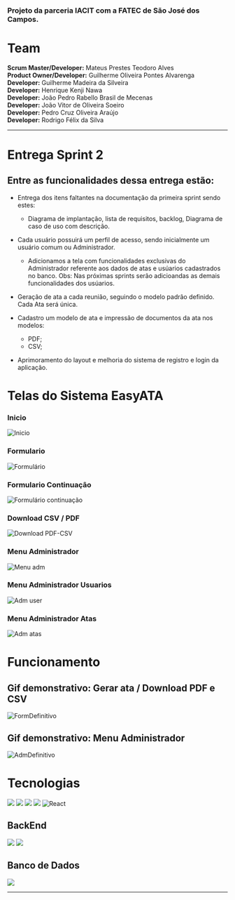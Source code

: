 ### Projeto da parceria IACIT com a FATEC de São José dos Campos. 


# Team
**Scrum Master/Developer:** Mateus Prestes Teodoro Alves</br>
**Product Owner/Developer:** Guilherme Oliveira Pontes Alvarenga  
**Developer:** Guilherme Madeira da Silveira  
**Developer:** Henrique Kenji Nawa  
**Developer:** João Pedro Rabello Brasil de Mecenas</br>
**Developer:** João Vitor de Oliveira Soeiro</br>
**Developer:** Pedro Cruz Oliveira Araújo</br>
**Developer:** Rodrigo Félix da Silva 

<hr>

# Entrega Sprint 2
## Entre as funcionalidades dessa entrega estão:
* Entrega dos itens faltantes na documentação da primeira sprint sendo estes:
  - Diagrama de implantação, lista de requisitos, backlog, Diagrama de caso de uso com descrição.
* Cada usuário possuirá um perfil de acesso, sendo inicialmente um usuário comum ou Administrador.
  - Adicionamos a tela com funcionalidades exclusivas do Administrador referente aos dados de atas e usúarios cadastrados no banco.
  Obs: Nas próximas sprints serão adicioandas as demais funcionalidades dos usúarios.
  
* Geração de ata a cada reunião, seguindo o modelo padrão definido. Cada Ata será única.

* Cadastro um modelo de ata e impressão de documentos da ata nos modelos:
  - PDF;
  - CSV;
 
* Aprimoramento do layout e melhoria do sistema de registro e login da aplicação.

# Telas do Sistema EasyATA

### Inicio
![Inicio](https://user-images.githubusercontent.com/56441534/115172413-9aa7df00-a09b-11eb-8636-e3a9e830eae7.jpeg)

### Formulario 
![Formulário](https://user-images.githubusercontent.com/56441534/115172435-a72c3780-a09b-11eb-9885-72a93cf66ac1.jpeg)

### Formulario Continuação
![Formulário continuação](https://user-images.githubusercontent.com/56441534/115172457-b317f980-a09b-11eb-97be-537deb1d5e51.jpeg)

### Download CSV  / PDF
![Download PDF-CSV](https://user-images.githubusercontent.com/56441534/115172475-be6b2500-a09b-11eb-9f56-c3a237c4fd5f.jpeg)

### Menu Administrador
![Menu adm](https://user-images.githubusercontent.com/56441534/115172521-d5117c00-a09b-11eb-891d-92c463a8ea40.jpeg)

### Menu Administrador Usuarios
![Adm user](https://user-images.githubusercontent.com/56441534/115172547-e064a780-a09b-11eb-8cdc-7c5945551b60.jpeg)

### Menu Administrador Atas
![Adm atas](https://user-images.githubusercontent.com/56441534/115172572-ebb7d300-a09b-11eb-89ec-67df9b68ab36.jpeg)

# Funcionamento 

## Gif demonstrativo: Gerar ata / Download PDF e CSV

![FormDefinitivo](https://user-images.githubusercontent.com/56441534/115173423-a5637380-a09d-11eb-9005-ac801c46a422.gif)

## Gif demonstrativo: Menu Administrador

![AdmDefinitivo](https://user-images.githubusercontent.com/56441534/115174394-8fef4900-a09f-11eb-9d13-b9eed9f29fe9.gif)

# Tecnologias
<img src="https://img.shields.io/badge/HTML5-E34F26?style=for-the-badge&logo=html5&logoColor=white"> <img src="https://img.shields.io/badge/CSS3-1572B6?style=for-the-badge&logo=css3&logoColor=white"> <img src="https://img.shields.io/badge/JavaScript-F7DF1E?style=for-the-badge&logo=javascript&logoColor=black"> <img src="https://img.shields.io/badge/SASS%20-hotpink.svg?&style=for-the-badge&logo=SASS&logoColor=white%22/%3E"> <img alt="React" src="https://img.shields.io/badge/react%20-%2320232a.svg?&style=for-the-badge&logo=react&logoColor=%2361DAFB"/>

## BackEnd

<img src="https://img.shields.io/badge/Spring-6DB33F?style=for-the-badge&logo=spring&logoColor=white"> <img src="https://img.shields.io/badge/Java-ED8B00?style=for-the-badge&logo=java&logoColor=white">

## Banco de Dados 

<img src="https://img.shields.io/badge/MySQL-00000F?style=for-the-badge&logo=mysql&logoColor=white">
<hr>



